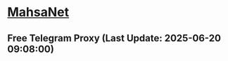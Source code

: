 
# [MahsaNet](https://t.me/mahsa_net)
## Free Telegram Proxy (Last Update: 2025-06-20 09:08:00)

    